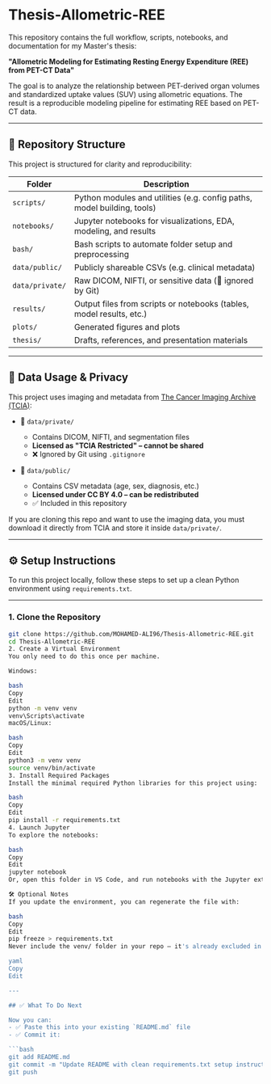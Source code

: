 # Thesis-Allometric-REE

This repository contains the full workflow, scripts, notebooks, and documentation for my Master's thesis:

**"Allometric Modeling for Estimating Resting Energy Expenditure (REE) from PET-CT Data"**

The goal is to analyze the relationship between PET-derived organ volumes and standardized uptake values (SUV) using allometric equations. The result is a reproducible modeling pipeline for estimating REE based on PET-CT data.

---

## 📁 Repository Structure

This project is structured for clarity and reproducibility:

| Folder           | Description                                                                 |
|------------------|-----------------------------------------------------------------------------|
| `scripts/`       | Python modules and utilities (e.g. config paths, model building, tools)     |
| `notebooks/`     | Jupyter notebooks for visualizations, EDA, modeling, and results            |
| `bash/`          | Bash scripts to automate folder setup and preprocessing                     |
| `data/public/`   | Publicly shareable CSVs (e.g. clinical metadata)                            |
| `data/private/`  | Raw DICOM, NIFTI, or sensitive data (🚫 ignored by Git)                     |
| `results/`       | Output files from scripts or notebooks (tables, model results, etc.)        |
| `plots/`         | Generated figures and plots                                                 |
| `thesis/`        | Drafts, references, and presentation materials   

---

## 🔐 Data Usage & Privacy

This project uses imaging and metadata from [The Cancer Imaging Archive (TCIA)](https://www.cancerimagingarchive.net/collection/fdg-pet-ct-lesions/):

- 📂 `data/private/`  
  - Contains DICOM, NIFTI, and segmentation files  
  - **Licensed as "TCIA Restricted" – cannot be shared**  
  - ❌ Ignored by Git using `.gitignore`

- 📂 `data/public/`  
  - Contains CSV metadata (age, sex, diagnosis, etc.)  
  - **Licensed under CC BY 4.0 – can be redistributed**  
  - ✅ Included in this repository

If you are cloning this repo and want to use the imaging data, you must download it directly from TCIA and store it inside `data/private/`.

---

## ⚙️ Setup Instructions

To run this project locally, follow these steps to set up a clean Python environment using `requirements.txt`.

---

### 1. Clone the Repository

```bash
git clone https://github.com/MOHAMED-ALI96/Thesis-Allometric-REE.git
cd Thesis-Allometric-REE
2. Create a Virtual Environment
You only need to do this once per machine.

Windows:

bash
Copy
Edit
python -m venv venv
venv\Scripts\activate
macOS/Linux:

bash
Copy
Edit
python3 -m venv venv
source venv/bin/activate
3. Install Required Packages
Install the minimal required Python libraries for this project using:

bash
Copy
Edit
pip install -r requirements.txt
4. Launch Jupyter
To explore the notebooks:

bash
Copy
Edit
jupyter notebook
Or, open this folder in VS Code, and run notebooks with the Jupyter extension.

🛠 Optional Notes
If you update the environment, you can regenerate the file with:

bash
Copy
Edit
pip freeze > requirements.txt
Never include the venv/ folder in your repo — it's already excluded in .gitignore.

yaml
Copy
Edit

---

## ✅ What To Do Next

Now you can:
- ✅ Paste this into your existing `README.md` file
- ✅ Commit it:

```bash
git add README.md
git commit -m "Update README with clean requirements.txt setup instructions"
git push